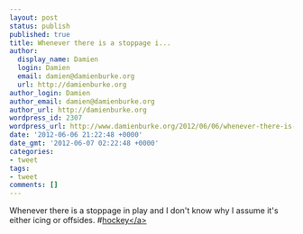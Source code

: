 ```yaml
---
layout: post
status: publish
published: true
title: Whenever there is a stoppage i...
author:
  display_name: Damien
  login: Damien
  email: damien@damienburke.org
  url: http://damienburke.org
author_login: Damien
author_email: damien@damienburke.org
author_url: http://damienburke.org
wordpress_id: 2307
wordpress_url: http://www.damienburke.org/2012/06/06/whenever-there-is-a-stoppage-i/
date: '2012-06-06 21:22:48 +0000'
date_gmt: '2012-06-07 02:22:48 +0000'
categories:
- tweet
tags:
- tweet
comments: []
---
```

<p>Whenever there is a stoppage in play and I don't know why I assume it's either icing or offsides. #<a href="http:&#47;&#47;search.twitter.com&#47;search?q=%23hockey" class="aktt_hashtag">hockey<&#47;a></p>

